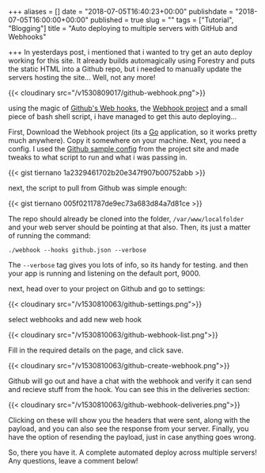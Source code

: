 +++
aliases = []
date = "2018-07-05T16:40:23+00:00"
publishdate = "2018-07-05T16:00:00+00:00"
published = true
slug = ""
tags = ["Tutorial", "Blogging"]
title = "Auto deploying to multiple servers with GitHub and Webhooks"

+++
In yesterdays post, i mentioned that i wanted to try get an auto deploy working for this site. It already builds automagically using Forestry and puts the static HTML into a Github repo, but i needed to manually update the servers hosting the site... Well, not any more!

{{< cloudinary src="/v1530809017/github-webhook.png">}}

using the magic of [Github's Web hooks](https://developer.github.com/webhooks/), the [Webhook project](https://github.com/adnanh/webhook) and a small piece of bash shell script, i have managed to get this auto deploying...

First, Download the Webhook project (its a [Go](https://golang.org/) application, so it works pretty much anywhere). Copy it somewhere on your machine. Next, you need a config. I used the [Github sample config](https://github.com/adnanh/webhook/blob/master/docs/Hook-Examples.md) from the project site and made tweaks to what script to run and what i was passing in.

{{< gist tiernano 1a2329461702b20e347f907b00752abb >}}

next, the script to pull from Github was simple enough:

{{< gist tiernano 005f0211787de9ec73a683d84a7d81ce >}}

The repo should already be cloned into the folder, `/var/www/localfolder` and your web server should be pointing at that also. Then, its just a matter of running the command:

`./webhook --hooks github.json --verbose`

The `--verbose` tag gives you lots of info, so its handy for testing. and then your app is running and listening on the default port, 9000.

next, head over to your project on Github and go to settings:

{{< cloudinary src="/v1530810063/github-settings.png">}}

select webhooks and add new web hook

{{< cloudinary src="/v1530810063/github-webhook-list.png">}}

Fill in the required details on the page, and click save.

{{< cloudinary src="/v1530810063/github-create-webhook.png">}}

Github will go out and have a chat with the webhook and verify it can send and recieve stuff from the hook. You can see this in the deliveries section:

{{< cloudinary src="/v1530810063/github-webhook-deliveries.png">}}

Clicking on these will show you the headers that were sent, along with the payload, and you can also see the response from your server. Finally, you have the option of resending the payload, just in case anything goes wrong.

So, there you have it. A complete automated deploy across multiple servers! Any questions, leave a comment below!